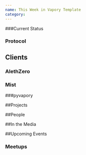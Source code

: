 ```yaml
---
name: This Week in Vapory Template
category: 
---
```


###Current Status 

### Protocol

## Clients

### AlethZero

### Mist

###pyvapory

##Projects

##People 

##In the Media

##Upcoming Events

### Meetups
